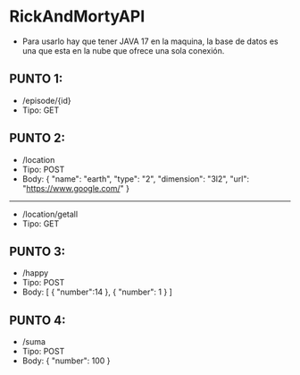 # RickAndMortyAPI
+ Para usarlo hay que tener JAVA 17 en la maquina, la base de datos es una que esta en la nube que ofrece una sola conexión.
## PUNTO 1:
 + /episode/{id}
 + Tipo: GET
 
 ## PUNTO 2:
 + /location
 + Tipo: POST
 + Body: {   "name": "earth",
    "type": "2",
    "dimension": "3l2",
    "url": "https://www.google.com/"
}
-----
 + /location/getall
 + Tipo: GET
 
 
## PUNTO 3:
 + /happy
 + Tipo: POST
 + Body: [
    {
        "number":14
    },
    {
        "number": 1
    }
]
## PUNTO 4:
 + /suma
 + Tipo: POST
 + Body: {
   "number": 100
  }

